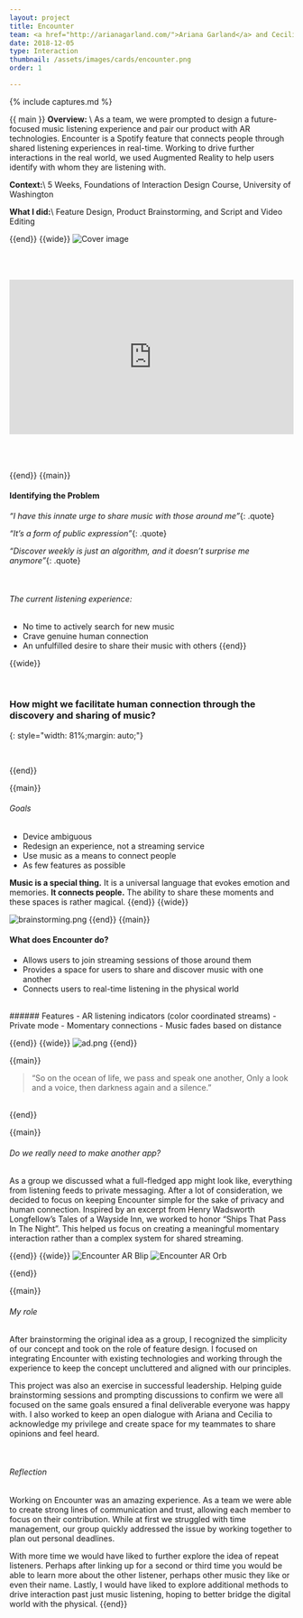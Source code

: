 ```yaml
---
layout: project
title: Encounter
team: <a href="http://arianagarland.com/">Ariana Garland</a> and Cecilia Zhao
date: 2018-12-05
type: Interaction
thumbnail: /assets/images/cards/encounter.png
order: 1

---
```

{% include captures.md %}

{{ main }}
**Overview:** \\
As a team, we were prompted to design a future-focused music listening experience and pair our product with AR technologies. Encounter is a Spotify feature that connects people through shared listening experiences in real-time. Working to drive further interactions in the real world, we used Augmented Reality to help users identify with whom they are listening with.

**Context:**\\
 5 Weeks, Foundations of Interaction Design Course, University of Washington

**What I did:**\\
 Feature Design, Product Brainstorming, and Script and Video Editing

{{end}}
{{wide}}
![Cover image](/assets/images/projects/encounter/ariana.png)

<div style="position:relative;padding-top:54.35%;margin-bottom: 4rem;margin-top: 4rem;">
  <iframe src="https://player.vimeo.com/video/308856811" frameborder="0" allowfullscreen
    style="position:absolute;top:0;left:0;width:100%;height:100%;"></iframe>
</div>

{{end}}
{{main}}
#### Identifying the Problem
*“I have this innate urge to share music with those around me”*{: .quote}

*“It’s a form of public expression”*{: .quote}

*“Discover weekly is just an algorithm, and it doesn’t surprise me anymore”*{: .quote}

<br/>

###### The current listening experience:
  - No time to actively search for new music
  - Crave genuine human connection
  - An unfulfilled desire to share their music with others
{{end}}

{{wide}}


<br/>

### How might we facilitate human connection through the discovery and sharing of music?
{: style="width: 81%;margin: auto;"}

<br/>

{{end}}

{{main}}
###### Goals
- Device ambiguous
- Redesign an experience, not a streaming service
- Use music as a means to connect people
- As few features as possible

**Music is a special thing.** It is a universal language that evokes emotion and memories. **It connects people.** The ability to share these moments and these spaces is rather magical.
{{end}}
{{wide}}

![brainstorming.png](/assets/images/projects/encounter/brainstorming.png)
{{end}}
{{main}}
#### What does Encounter do?
- Allows users to join streaming sessions of those around them 				
- Provides a space for users to share and discover music with one another
- Connects users to real-time listening in the physical world

<br/>
###### Features
- AR listening indicators (color coordinated streams)
- Private mode
- Momentary connections
- Music fades based on distance

{{end}}
{{wide}}
![ad.png](/assets/images/projects/encounter/ad.png)
{{end}}

{{main}}
> “So on the ocean of life, we pass and speak one another, Only a look and a voice, then darkness again and a silence.” 

<br/>
{{end}}

{{main}}
###### Do we really need to make another app?

As a group we discussed what a full-fledged app might look like, everything from listening feeds to private messaging. After a lot of consideration, we decided to focus on keeping Encounter simple for the sake of privacy and human connection. Inspired by an excerpt from Henry Wadsworth Longfellow’s Tales of a Wayside Inn, we worked to honor “Ships That Pass In The Night”. This helped us focus on creating a meaningful momentary interaction rather than a complex system for shared streaming.

{{end}}
{{wide}}
![Encounter AR Blip](/assets/images/projects/encounter/Encounter%20AR%20Blip.gif)
![Encounter AR Orb](/assets/images/projects/encounter/Encounter%20AR%20Orb.gif)

{{end}}

{{main}}
###### My role
After brainstorming the original idea as a group, I recognized the simplicity of our concept and took on the role of feature design. I focused on integrating Encounter with existing technologies and working through the experience to keep the concept uncluttered and aligned with our principles.

This project was also an exercise in successful leadership. Helping guide brainstorming sessions and prompting discussions to confirm we were all focused on the same goals ensured a final deliverable everyone was happy with. I also worked to keep an open dialogue with Ariana and Cecilia to acknowledge my privilege and create space for my teammates to share opinions and feel heard.

<br/>

###### Reflection
Working on Encounter was an amazing experience. As a team we were able to create strong lines of communication and trust, allowing each member to focus on their contribution. While at first we struggled with time management, our group quickly addressed the issue by working together to plan out personal deadlines.

With more time we would have liked to further explore the idea of repeat listeners. Perhaps after linking up for a second or third time you would be able to learn more about the other listener, perhaps other music they like or even their name. Lastly, I would have liked to explore additional methods to drive interaction past just music listening, hoping to better bridge the digital world with the physical.
{{end}}
